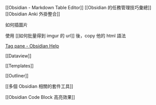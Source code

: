 

[[Obsidian - Markdown Table Editor]]
[[Obsidian 的任務管理技巧彙總]]
[[Obsidian Anki  外掛整合]]

如何插圖片

使用 [[如何批量得到 imgur 的 url]] 後，copy 他的 html 語法

[Tag pane - Obsidian Help](https://help.obsidian.md/Plugins/Tag+pane)

[[Dataview]]

[[Templates]]

[[Outliner]]

[[多個 Obsidian 相關的套件工具]]

[[Obsidian Code Block 高亮效果]]

